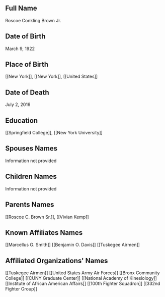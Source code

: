 ## Full Name
Roscoe Conkling Brown Jr.

## Date of Birth
March 9, 1922

## Place of Birth
[[New York]], [[New York]], [[United States]]

## Date of Death
July 2, 2016

## Education
[[Springfield College]], [[New York University]]

## Spouses Names
Information not provided

## Children Names
Information not provided

## Parents Names
[[Roscoe C. Brown Sr.]], [[Vivian Kemp]]

## Known Affiliates Names
 [[Marcellus G. Smith]]
 [[Benjamin O. Davis]]
 [[Tuskegee Airmen]]

## Affiliated Organizations' Names
 [[Tuskegee Airmen]]
 [[United States Army Air Forces]]
 [[Bronx Community College]]
 [[CUNY Graduate Center]]
 [[National Academy of Kinesiology]]
 [[Institute of African American Affairs]]
 [[100th Fighter Squadron]]
 [[332nd Fighter Group]]



